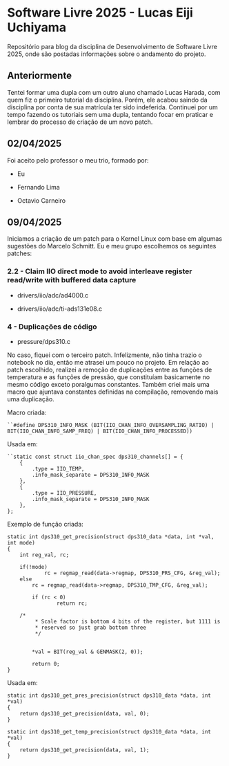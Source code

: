 # Software Livre 2025 - Lucas Eiji Uchiyama

Repositório para blog da disciplina de Desenvolvimento de Software Livre 2025, onde são postadas informações sobre o andamento do projeto.

## Anteriormente

Tentei formar uma dupla com um outro aluno chamado Lucas Harada, com quem fiz o primeiro tutorial da disciplina. Porém, ele acabou saindo da disciplina por conta de sua matrícula ter sido indeferida. Continuei por um tempo fazendo os tutoriais sem uma dupla, tentando focar em praticar e lembrar do processo de criação de um novo patch.

## 02/04/2025

Foi aceito pelo professor o meu trio, formado por:

- Eu

- Fernando Lima

- Octavio Carneiro

## 09/04/2025

Iniciamos a criação de um patch para o Kernel Linux com base em algumas sugestões do Marcelo Schmitt. Eu e meu grupo escolhemos os seguintes patches:

### 2.2 - Claim IIO direct mode to avoid interleave register read/write with buffered data capture

- drivers/iio/adc/ad4000.c 

- drivers/iio/adc/ti-ads131e08.c 

### 4 - Duplicações de código

- pressure/dps310.c

No caso, fiquei com o terceiro patch. Infelizmente, não tinha trazio o notebook no dia, então me atrasei um pouco no projeto. Em relação ao patch escolhido, realizei a remoção de duplicações entre as funções de temperatura e as funções de pressão, que constituíam basicamente no mesmo código exceto poralgumas constantes. Também criei mais uma macro que ajuntava constantes definidas na compilação, removendo mais uma duplicação.

Macro criada:

```
``#define DPS310_INFO_MASK (BIT(IIO_CHAN_INFO_OVERSAMPLING_RATIO) | BIT(IIO_CHAN_INFO_SAMP_FREQ) | BIT(IIO_CHAN_INFO_PROCESSED))
```
Usada em:

```
``static const struct iio_chan_spec dps310_channels[] = {
	{
		.type = IIO_TEMP,
		.info_mask_separate = DPS310_INFO_MASK
	},
	{
		.type = IIO_PRESSURE,
		.info_mask_separate = DPS310_INFO_MASK
	},
};
```
Exemplo de função criada:

```
static int dps310_get_precision(struct dps310_data *data, int *val, int mode)
{
	int reg_val, rc;
	
	if(!mode)
        	rc = regmap_read(data->regmap, DPS310_PRS_CFG, &reg_val);
	else
		rc = regmap_read(data->regmap, DPS310_TMP_CFG, &reg_val);

        if (rc < 0)
                return rc;

	/*
         * Scale factor is bottom 4 bits of the register, but 1111 is
         * reserved so just grab bottom three
         */


        *val = BIT(reg_val & GENMASK(2, 0));

        return 0;
}
```

Usada em:

```
static int dps310_get_pres_precision(struct dps310_data *data, int *val)
{
	return dps310_get_precision(data, val, 0);
}

static int dps310_get_temp_precision(struct dps310_data *data, int *val)
{
	return dps310_get_precision(data, val, 1);
}
```


